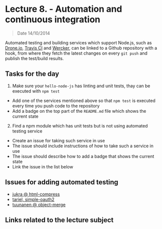 # Lecture 8. - Automation and continuous integration

> Date 14/10/2014

Automated testing and building services which support Node.js, such as [Drone.io][], [Travis CI][]
and [Wercker][], can be linked to a Github repository with a hook, from where they fetch the latest
changes on every `git push` and publish the test/build results.


## Tasks for the day

1. Make sure your `hello-node-js` has linting and unit tests, thay can be executed with `npm test`
  - Add one of the services mentioned above so that `npm test` is executed every time you push code to the repository
  - Add a badge on the top part of the `README.md` file which shows the current state
2. Find a npm module which has unit tests but is not using automated testing service
  - Create an issue for taking such service in use
  - The issue should include instructions of how to take such a service in use
  - The issue should describe how to add a badge that shows the current state
  - Link the issue in the list below

## Issues for adding automated testing

- [jukra @ html-compress](https://github.com/yuanfang829/html-compress/issues/1 "jukra @ html-compress")
- [tariel, simple-oauth2](https://github.com/andreareginato/simple-oauth2/pull/25 "tariel, simple-oauth2")
- [tuunanen @ object-merge](https://github.com/matthewkastor/object-merge/pull/4)

## Links related to the lecture subject


[drone.io]: http://docs.drone.io/node.html "Building Node.js Projects"
[travis ci]: http://docs.travis-ci.com/user/languages/javascript-with-nodejs/ "Building a Node.js project"
[wercker]: http://devcenter.wercker.com/articles/languages/nodejs.html "Wercker supports node.js"
